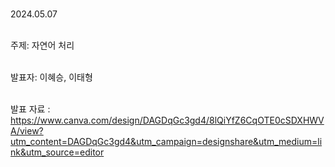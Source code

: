 <br>2024.05.07

<br>주제: 자연어 처리

<br>발표자: 이혜승, 이태형

<br>발표 자료 : https://www.canva.com/design/DAGDqGc3gd4/8lQiYfZ6CqOTE0cSDXHWVA/view?utm_content=DAGDqGc3gd4&utm_campaign=designshare&utm_medium=link&utm_source=editor
